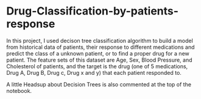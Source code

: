 # Drug-Classification-by-patients-response

In this project, I used decison tree classification algorithm to build a model from historical data of patients,
their response to different medications and predict the class of a unknown patient, or to find a proper drug for a new patient.
The feature sets of this dataset are Age, Sex, Blood Pressure, and Cholesterol of patients, and the target is the drug (one of 
5 medications, Drug A, Drug B, Drug c, Drug x and y) that each patient responded to.

A little Headsup about Decision Trees is also commented at the top of the notebook.
